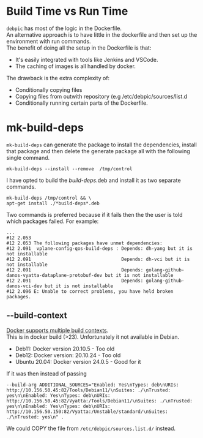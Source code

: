 # Build Time vs Run Time

`debpic` has most of the logic in the Dockerfile.   
An alternative approach is to have little in the dockerfile and then set up the environment with run commands.  
The benefit of doing all the setup in the Dockerfile is that:
* It's easily integrated with tools like Jenkins and VSCode.
* The caching of images is all handled by docker.  

The drawback is the extra complexity of:  
* Conditionally copying files
* Copying files from outwith repository (e.g /etc/debpic/sources/list.d
* Conditionally running certain parts of the Dockerfile.


# mk-build-deps

`mk-build-deps` can generate the package to install the dependencies, install that package and then delete the generate package all with the following single command.
``````
mk-build-deps --install --remove  /tmp/control
``````

I have opted to build the *build-deps*.deb and install it as two separate commands. 
```
mk-build-deps /tmp/control && \
apt-get install ./*build-deps*.deb
```

Two commands is preferred because if it fails then the the user is told which packages failed. For example:
```
...
#12 2.053 
#12 2.053 The following packages have unmet dependencies:
#12 2.091  vplane-config-qos-build-deps : Depends: dh-yang but it is not installable
#12 2.091                                 Depends: dh-vci but it is not installable
#12 2.091                                 Depends: golang-github-danos-vyatta-dataplane-protobuf-dev but it is not installable
#12 2.091                                 Depends: golang-github-danos-vci-dev but it is not installable
#12 2.096 E: Unable to correct problems, you have held broken packages.
```

## --build-context
[Docker supports multiple build contexts](https://www.docker.com/blog/dockerfiles-now-support-multiple-build-contexts/).  
This is in docker build (>23). Unfortunately it not available in Debian.
* Deb11: Docker version 20.10.5       -  Too old
* Deb12: Docker version: 20.10.24   -  Too old
* Ubuntu 20.04: Docker version 24.0.5  - Good for it

If it was then instead of passing 
```
--build-arg ADDITIONAL_SOURCES="Enabled: Yes\nTypes: deb\nURIs: http://10.156.50.45:82/Tools/Debian11/\nSuites: ./\nTrusted: yes\n\nEnabled: Yes\nTypes: deb\nURIs: http://10.156.50.45:82/Vyatta:/Tools/Debian11/\nSuites: ./\nTrusted: yes\n\nEnabled: Yes\nTypes: deb\nURIs: http://10.156.50.150:82/Vyatta:/Unstable/standard/\nSuites: ./\nTrusted: yes\n" .
```
We could COPY the file from `/etc/debpic/sources.list.d/` instead.